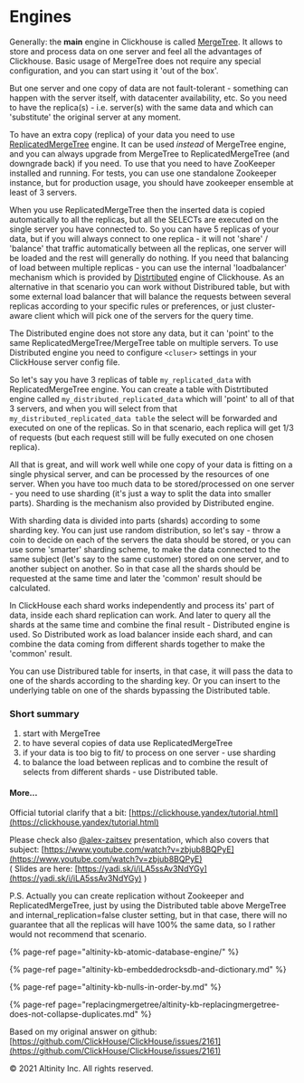# Engines

Generally: the **main** engine in Clickhouse is called [MergeTree](https://clickhouse.yandex/docs/en/table_engines/mergetree/). It allows to store and process data on one server and feel all the advantages of Clickhouse. Basic usage of MergeTree does not require any special configuration, and you can start using it 'out of the box'.

But one server and one copy of data are not fault-tolerant - something can happen with the server itself, with datacenter availability, etc. So you need to have the replica\(s\) - i.e. server\(s\) with the same data and which can 'substitute' the original server at any moment.

To have an extra copy \(replica\) of your data you need to use [ReplicatedMergeTree](https://clickhouse.yandex/docs/en/table_engines/replication/) engine. It can be used _instead_ of MergeTree engine, and you can always upgrade from MergeTree to ReplicatedMergeTree \(and downgrade back\) if you need. To use that you need to have ZooKeeper installed and running. For tests, you can use one standalone Zookeeper instance, but for production usage, you should have zookeeper ensemble at least of 3 servers.

When you use ReplicatedMergeTree then the inserted data is copied automatically to all the replicas, but all the SELECTs are executed on the single server you have connected to. So you can have 5 replicas of your data, but if you will always connect to one replica - it will not 'share' / 'balance' that traffic automatically between all the replicas, one server will be loaded and the rest will generally do nothing. If you need that balancing of load between multiple replicas - you can use the internal 'loadbalancer' mechanism which is provided by [Distrtibuted](https://clickhouse.yandex/docs/en/table_engines/distributed/) engine of Clickhouse. As an alternative in that scenario you can work without Distribured table, but with some external load balancer that will balance the requests between several replicas according to your specific rules or preferences, or just cluster-aware client which will pick one of the servers for the query time. 

The Distributed engine does not store any data, but it can 'point' to the same ReplicatedMergeTree/MergeTree table on multiple servers. To use Distributed engine you need to configure `<cluser>` settings in your ClickHouse server config file.

So let's say you have 3 replicas of table `my_replicated_data` with ReplicatedMergeTree engine. You can create a table with Distrtibuted engine called `my_distributed_replicated_data` which will 'point' to all of that 3 servers, and when you will select from that `my_distributed_replicated_data table` the select will be forwarded and executed on one of the replicas. So in that scenario, each replica will get 1/3 of requests \(but each request still will be fully executed on one chosen replica\).

All that is great, and will work well while one copy of your data is fitting on a single physical server, and can be processed by the resources of one server. When you have too much data to be stored/processed on one server - you need to use sharding \(it's just a way to split the data into smaller parts\). Sharding is the mechanism also provided by Distributed engine.

With sharding data is divided into parts \(shards\) according to some sharding key. You can just use random distribution, so let's say - throw a coin to decide on each of the servers the data should be stored, or you can use some 'smarter' sharding scheme, to make the data connected to the same subject \(let's say to the same customer\) stored on one server, and to another subject on another. So in that case all the shards should be requested at the same time and later the 'common' result should be calculated.

In ClickHouse each shard works independently and process its' part of data, inside each shard replication can work. And later to query all the shards at the same time and combine the final result - Distributed engine is used. So Distributed work as load balancer inside each shard, and can combine the data coming from different shards together to make the 'common' result.

You can use Distribured table for inserts, in that case, it will pass the data to one of the shards according to the sharding key. Or you can insert to the underlying table on one of the shards bypassing the Distributed table.

### Short summary

1. start with MergeTree
2. to have several copies of data use ReplicatedMergeTree
3. if your data is too big to fit/ to process on one server - use sharding
4. to balance the load between replicas and to combine the result of selects from different shards - use Distributed table.

#### More...

Official tutorial clarify that a bit: [https://clickhouse.yandex/tutorial.html](https://clickhouse.yandex/tutorial.html)

Please check also [@alex-zaitsev](https://github.com/alex-zaitsev) presentation, which also covers that subject: [https://www.youtube.com/watch?v=zbjub8BQPyE](https://www.youtube.com/watch?v=zbjub8BQPyE)  
 \( Slides are here: [https://yadi.sk/i/iLA5ssAv3NdYGy](https://yadi.sk/i/iLA5ssAv3NdYGy) \)

P.S. Actually you can create replication without Zookeeper and ReplicatedMergeTree, just by using the Distributed table above MergeTree and internal\_replication=false cluster setting, but in that case, there will no guarantee that all the replicas will have 100% the same data, so I rather would not recommend that scenario.

{% page-ref page="altinity-kb-atomic-database-engine/" %}

{% page-ref page="altinity-kb-embeddedrocksdb-and-dictionary.md" %}

{% page-ref page="altinity-kb-nulls-in-order-by.md" %}

{% page-ref page="replacingmergetree/altinity-kb-replacingmergetree-does-not-collapse-duplicates.md" %}

Based on my original answer on github: [https://github.com/ClickHouse/ClickHouse/issues/2161](https://github.com/ClickHouse/ClickHouse/issues/2161)

© 2021 Altinity Inc. All rights reserved.

